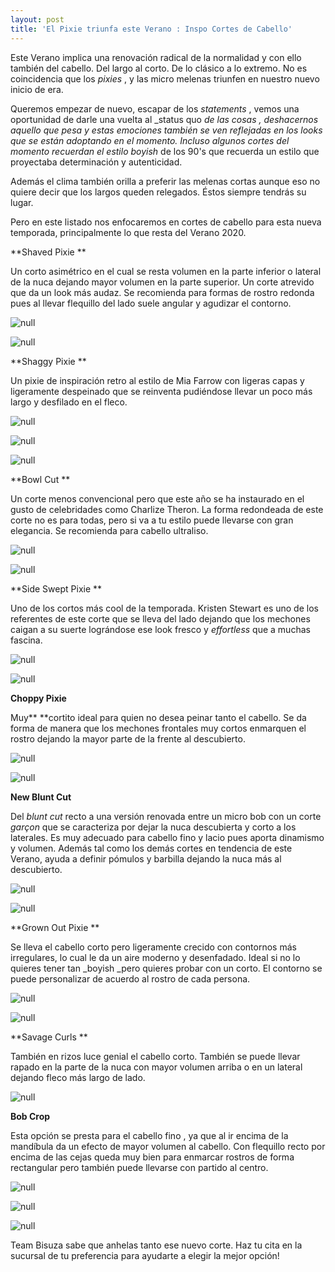 ```yaml
---
layout: post
title: 'El Pixie triunfa este Verano : Inspo Cortes de Cabello'
---
```

Este Verano implica una renovación radical de la normalidad y con ello también del cabello. Del largo al corto. De lo clásico a lo extremo. No es coincidencia que los _pixies_ , y las micro melenas triunfen en nuestro nuevo inicio de era.

Queremos empezar de nuevo, escapar de los _statements_ , vemos una oportunidad de darle una vuelta al _status quo _de las cosas , deshacernos aquello que pesa y estas emociones también se ven reflejadas en los looks que se están adoptando en el momento. Incluso algunos cortes del momento recuerdan el estilo boyish_ de los 90's que recuerda un estilo que proyectaba determinación y autenticidad.

Además el clima también orilla a preferir las melenas cortas aunque eso no quiere decir que los largos queden relegados. Éstos siempre tendrás su lugar.

Pero en este listado nos enfocaremos en cortes de cabello para esta nueva temporada, principalmente lo que resta del Verano 2020.

**Shaved Pixie **

Un corto asimétrico en el cual se resta volumen en la parte inferior o lateral de la nuca dejando mayor volumen en la parte superior. Un corte atrevido que da un look más audaz. Se recomienda para formas de rostro redonda pues al llevar flequillo del lado suele angular y agudizar el contorno.

![null](/img/uploads/pixie.jpg)

![null](/img/uploads/shavedpixie.jpg)

**Shaggy Pixie **

Un pixie de inspiración retro al estilo de Mia Farrow con ligeras capas y ligeramente despeinado que se reinventa pudiéndose llevar un poco más largo y desfilado en el fleco.

![null](/img/uploads/eternopixie.jpg)

![null](/img/uploads/shaggy.jpg)

![null](/img/uploads/grownout1.jpg)

**Bowl Cut **

Un corte menos convencional pero que este año se ha instaurado en el gusto de celebridades como Charlize Theron. La forma redondeada de este corte no es para todas, pero si va a tu estilo puede llevarse con  gran elegancia. Se recomienda para cabello ultraliso.

![null](/img/uploads/charlize.jpg)

![null](/img/uploads/zendaya.jpg)

**Side Swept Pixie **

Uno de los cortos más cool de la temporada. Kristen Stewart es uno de los referentes de este corte que se lleva del lado dejando que los mechones caigan a su suerte lográndose ese look fresco y _effortless_ que a muchas fascina.  

![null](/img/uploads/sidesweptpixie2.jpg)

![null](/img/uploads/kristen.jpg)

**Choppy Pixie**

Muy** **cortito ideal para quien no desea peinar tanto el cabello. Se da forma de manera que los mechones frontales muy cortos enmarquen el rostro dejando la mayor parte de la frente al descubierto.  

![null](/img/uploads/choppypixie.jpg)

![null](/img/uploads/choppy2.jpg)

**New Blunt Cut**

Del _blunt cut_ recto a una versión renovada entre un micro bob con un corte _garçon_ que se caracteriza por dejar la nuca descubierta y corto a los laterales. Es muy adecuado para  cabello fino y lacio pues aporta dinamismo y volumen. Además tal como los demás cortes en tendencia de este Verano, ayuda a definir pómulos y barbilla dejando la nuca más al descubierto. 

![null](/img/uploads/bluntbob.jpg)

![null](/img/uploads/blunt2.jpg)

**Grown Out Pixie **

Se lleva el cabello corto pero ligeramente crecido con contornos más irregulares, lo cual le da un aire moderno y desenfadado. Ideal si no lo quieres tener tan _boyish _pero quieres probar con un corto. El contorno se puede personalizar de acuerdo al rostro de cada persona.

![null](/img/uploads/shaggypixie.jpg)

![null](/img/uploads/grownout.jpg)

**Savage Curls **

También en rizos luce genial el cabello corto. También se puede llevar rapado en la parte de la nuca con mayor volumen arriba o en un lateral dejando fleco más largo de lado. 

![null](/img/uploads/savagecurls.jpg)

**Bob Crop**

Esta opción se presta para el cabello fino , ya que al ir encima de la mandíbula da un efecto de mayor volumen al cabello. Con flequillo recto por encima de las cejas queda muy bien para enmarcar rostros de forma rectangular pero también puede llevarse con partido al centro.

![null](/img/uploads/microbob1.jpg)

![null](/img/uploads/microbob2.jpg)

![null](/img/uploads/microbob3.jpg)

Team Bisuza sabe que anhelas tanto ese nuevo corte. Haz tu cita en la sucursal de tu preferencia para ayudarte a elegir la mejor opción!
